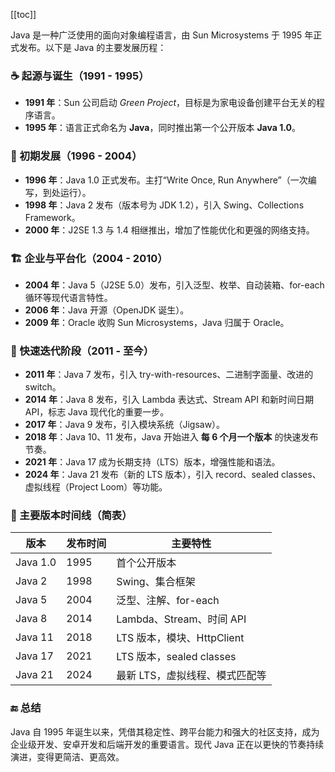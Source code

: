 
[[toc]]

Java 是一种广泛使用的面向对象编程语言，由 Sun Microsystems 于 1995 年正式发布。以下是 Java 的主要发展历程：


### ☕ 起源与诞生（1991 - 1995）

- **1991 年**：Sun 公司启动 *Green Project*，目标是为家电设备创建平台无关的程序语言。
- **1995 年**：语言正式命名为 **Java**，同时推出第一个公开版本 **Java 1.0**。


### 🚀 初期发展（1996 - 2004）

- **1996 年**：Java 1.0 正式发布。主打“Write Once, Run Anywhere”（一次编写，到处运行）。
- **1998 年**：Java 2 发布（版本号为 JDK 1.2），引入 Swing、Collections Framework。
- **2000 年**：J2SE 1.3 与 1.4 相继推出，增加了性能优化和更强的网络支持。


### 🏗️ 企业与平台化（2004 - 2010）

- **2004 年**：Java 5（J2SE 5.0）发布，引入泛型、枚举、自动装箱、for-each 循环等现代语言特性。
- **2006 年**：Java 开源（OpenJDK 诞生）。
- **2009 年**：Oracle 收购 Sun Microsystems，Java 归属于 Oracle。


### 🔁 快速迭代阶段（2011 - 至今）

- **2011 年**：Java 7 发布，引入 try-with-resources、二进制字面量、改进的 switch。
- **2014 年**：Java 8 发布，引入 Lambda 表达式、Stream API 和新时间日期 API，标志 Java 现代化的重要一步。
- **2017 年**：Java 9 发布，引入模块系统（Jigsaw）。
- **2018 年**：Java 10、11 发布，Java 开始进入 **每 6 个月一个版本** 的快速发布节奏。
- **2021 年**：Java 17 成为长期支持（LTS）版本，增强性能和语法。
- **2024 年**：Java 21 发布（新的 LTS 版本），引入 record、sealed classes、虚拟线程（Project Loom）等功能。


### 📅 主要版本时间线（简表）

| 版本     | 发布时间 | 主要特性                         |
|----------|----------|----------------------------------|
| Java 1.0 | 1995     | 首个公开版本                     |
| Java 2   | 1998     | Swing、集合框架                  |
| Java 5   | 2004     | 泛型、注解、for-each            |
| Java 8   | 2014     | Lambda、Stream、时间 API        |
| Java 11  | 2018     | LTS 版本，模块、HttpClient      |
| Java 17  | 2021     | LTS 版本，sealed classes        |
| Java 21  | 2024     | 最新 LTS，虚拟线程、模式匹配等  |


### 🔚 总结

Java 自 1995 年诞生以来，凭借其稳定性、跨平台能力和强大的社区支持，成为企业级开发、安卓开发和后端开发的重要语言。现代 Java 正在以更快的节奏持续演进，变得更简洁、更高效。
